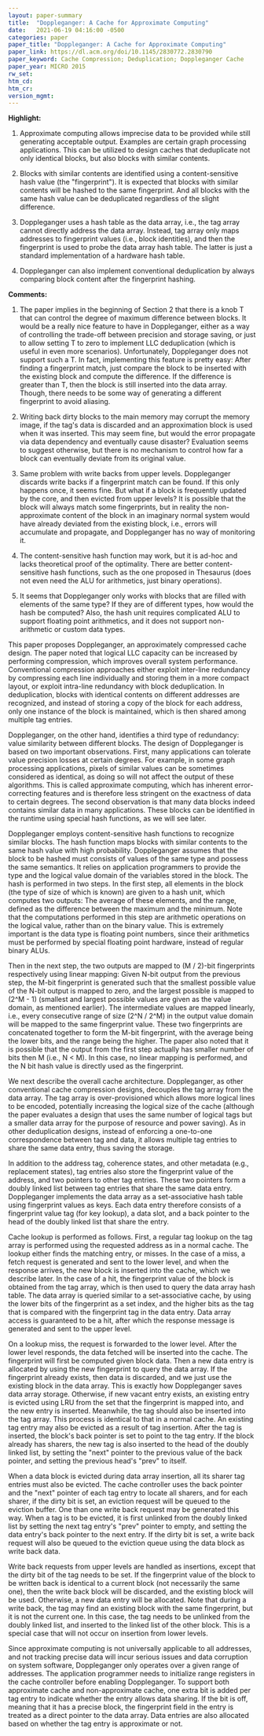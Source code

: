 ```yaml
---
layout: paper-summary
title:  "Doppleganger: A Cache for Approximate Computing"
date:   2021-06-19 04:16:00 -0500
categories: paper
paper_title: "Doppleganger: A Cache for Approximate Computing"
paper_link: https://dl.acm.org/doi/10.1145/2830772.2830790
paper_keyword: Cache Compression; Deduplication; Doppleganger Cache
paper_year: MICRO 2015
rw_set:
htm_cd:
htm_cr:
version_mgmt:
---
```


**Highlight:**

1. Approximate computing allows imprecise data to be provided while still generating acceptable output. Examples are
   certain graph processing applications. This can be utilized to design caches that deduplicate not only identical
   blocks, but also blocks with similar contents.

2. Blocks with similar contents are identified using a content-sensitive hash value (the "fingerprint"). 
   It is expected that blocks with similar contents will be hashed to the same fingerprint.
   And all blocks with the same hash value can be deduplicated regardless of the slight difference.

3. Doppleganger uses a hash table as the data array, i.e., the tag array cannot directly address the
   data array. Instead, tag array only maps addresses to fingerprint values (i.e., block identities), and 
   then the fingerprint is used to probe the data array hash table. The latter is just a standard implementation
   of a hardware hash table.

4. Doppleganger can also implement conventional deduplication by always comparing block content after the 
   fingerprint hashing.

**Comments:**

1. The paper implies in the beginning of Section 2 that there is a knob T that can control the degree of 
   maximum difference between blocks. It would be a really nice feature to have in Doppleganger, either as 
   a way of controlling the trade-off between precision and storage saving, or just to allow setting T to zero
   to implement LLC deduplication (which is useful in even more scenarios).
   Unfortunately, Doppleganger does not support such a T.
   In fact, implementing this feature is pretty easy: After finding a fingerprint match, just compare the
   block to be inserted with the existing block and compute the difference.
   If the difference is greater than T, then the block is still inserted into the data array.
   Though, there needs to be some way of generating a different fingerprint to avoid aliasing.

2. Writing back dirty blocks to the main memory may corrupt the memory image, if the tag's data is discarded 
   and an approximation block is used when it was inserted.
   This may seem fine, but would the error propagate via data dependency and eventually cause disaster?
   Evaluation seems to suggest otherwise, but there is no mechanism to control how far a block can
   eventually deviate from its original value.

3. Same problem with write backs from upper levels. Doppleganger discards write backs if a fingerprint match 
   can be found. 
   If this only happens once, it seems fine. But what if a block is frequently updated by the core, and 
   then evicted from upper levels? It is possible that the block will always match some fingerprints, but in 
   reality the non-approximate content of the block in an imaginary normal system would have already deviated 
   from the existing block, i.e., errors will accumulate and propagate, and Doppleganger has no way of monitoring it.

4. The content-sensitive hash function may work, but it is ad-hoc and lacks theoretical proof of the optimality. 
   There are better content-sensitive hash functions, such as the one proposed in Thesaurus (does not even need
   the ALU for arithmetics, just binary operations).

5. It seems that Doppleganger only works with blocks that are filled with elements of the same type? 
   If they are of different types, how would the hash be computed?
   Also, the hash unit requires complicated ALU to support floating point arithmetics, and it does not support
   non-arithmetic or custom data types.

This paper proposes Doppleganger, an approximately compressed cache design. The paper noted that logical LLC capacity 
can be increased by performing compression, which improves overall system performance.
Conventional compression approaches either exploit inter-line redundancy by compressing each line individually
and storing them in a more compact layout, or exploit intra-line redundancy with block deduplication. In deduplication,
blocks with identical contents on different addresses are recognized, and instead of storing a copy of the block
for each address, only one instance of the block is maintained, which is then shared among multiple tag entries.

Doppleganger, on the other hand, identifies a third type of redundancy: value similarity between different blocks.
The design of Doppleganger is based on two important observations. First, many applications can tolerate value
precision losses at certain degrees. For example, in some graph processing applications, pixels of similar values can 
be sometimes considered as identical, as doing so will not affect the output of these algorithms.
This is called approximate computing, which has inherent error-correcting features and is therefore less stringent
on the exactness of data to certain degrees.
The second observation is that many data blocks indeed contains similar data in many applications. 
These blocks can be identified in the runtime using special hash functions, as we will see later.

Doppleganger employs content-sensitive hash functions to recognize similar blocks. 
The hash function maps blocks with similar contents to the same hash value with high probability. 
Doppleganger assumes that the block to be hashed must consists of values of the same type and possess the same
semantics. It relies on application programmers to provide the type and the logical value domain of the variables
stored in the block.
The hash is performed in two steps. In the first step, all elements in the block (the type of size of which is known)
are given to a hash unit, which computes two outputs: The average of these elements, and the range, defined as the 
difference between the maximum and the minimum. 
Note that the computations performed in this step are arithmetic operations on the logical value, rather than on
the binary value. This is extremely important is the data type is floating point numbers, since their arithmetics
must be performed by special floating point hardware, instead of regular binary ALUs.

Then in the next step, the two outputs are mapped to (M / 2)-bit fingerprints respectively using linear mapping:
Given N-bit output from the previous step, the M-bit fingerprint is generated such that the smallest possible 
value of the N-bit output is mapped to zero, and the largest possible is mapped to (2^M - 1)  (smallest and largest
possible values are given as the value domain, as mentioned earlier). 
The intermediate values are mapped linearly, i.e., every consecutive range of size (2^N / 2^M) in the output 
value domain will be mapped to the same fingerprint value.
These two fingerprints are concatenated together to form the M-bit fingerprint, with the average being the lower bits, 
and the range being the higher.
The paper also noted that it is possible that the output from the first step actually has smaller number of bits
then M (i.e., N < M). In this case, no linear mapping is performed, and the N bit hash value is directly used as 
the fingerprint.

We next describe the overall cache architecture. Doppleganger, as other conventional cache compression designs, 
decouples the tag array from the data array. The tag array is over-provisioned which allows more logical lines to
be encoded, potentially increasing the logical size of the cache (although the paper evaluates a design that uses 
the same number of logical tags but a smaller data array for the purpose of resource and power saving).
As in other deduplication designs, instead of enforcing a one-to-one correspondence between tag and data, it allows 
multiple tag entries to share the same data entry, thus saving the storage.

In addition to the address tag, coherence states, and other metadata (e.g., replacement states), tag entries
also store the fingerprint value of the address, and two pointers to other tag entries. These two pointers form
a doubly linked list between tag entries that share the same data entry.
Doppleganger implements the data array as a set-associative hash table using fingerprint values as keys.
Each data entry therefore consists of a fingerprint value tag (for key lookup), a data slot, and a back pointer
to the head of the doubly linked list that share the entry.

Cache lookup is performed as follows. First, a regular tag lookup on the tag array is performed using the requested
address as in a normal cache. The lookup either finds the matching entry, or misses. In the case of a miss, a 
fetch request is generated and sent to the lower level, and when the response arrives, the new block is inserted
into the cache, which we describe later. In the case of a hit, the fingerprint value of the block is obtained from
the tag array, which is then used to query the data array hash table.
The data array is queried similar to a set-associative cache, by using the lower bits of the fingerprint as a set 
index, and the higher bits as the tag that is compared with the fingerprint tag in the data entry.
Data array access is guaranteed to be a hit, after which the response message is generated and sent to the upper level.

On a lookup miss, the request is forwarded to the lower level. After the lower level responds, the data fetched will
be inserted into the cache. The fingerprint will first be computed given block data. 
Then a new data entry is allocated by using the new fingerprint to query the data array. If the fingerprint already
exists, then data is discarded, and we just use the existing block in the data array. This is exactly how Doppleganger
saves data array storage. Otherwise, if new vacant entry exists, an existing entry is evicted using LRU from the set 
that the fingerprint is mapped into, and the new entry is inserted. 
Meanwhile, the tag should also be inserted into the tag array. This process is identical to that in a normal cache.
An existing tag entry may also be evicted as a result of tag insertion.
After the tag is inserted, the block's back pointer is set to point to the tag entry.
If the block already has sharers, the new tag is also inserted to the head of the doubly linked list, by setting the 
"next" pointer to the previous value of the back pointer, and setting the previous head's "prev" to itself.

When a data block is evicted during data array insertion, all its sharer tag entries must also be evicted. The cache
controller uses the back pointer and the "next" pointer of each tag entry to locate all sharers, and for each sharer,
if the dirty bit is set, an eviction request will be queued to the eviction buffer. One than one write back request
may be generated this way.
When a tag is to be evicted, it is first unlinked from the doubly linked list by setting the next tag entry's "prev"
pointer to empty, and setting the data entry's back pointer to the next entry.
If the dirty bit is set, a write back request will also be queued to the eviction queue using the data block as 
write back data.

Write back requests from upper levels are handled as insertions, except that the dirty bit of the tag needs to be set.
If the fingerprint value of the block to be written back is identical to a current block (not necessarily the same
one), then the write back block will be discarded, and the existing block will be used. 
Otherwise, a new data entry will be allocated.
Note that during a write back, the tag may find an existing block with the same fingerprint, but it is not the current
one. In this case, the tag needs to be unlinked from the doubly linked list, and inserted to the linked list of the
other block. This is a special case that will not occur on insertion from lower levels.

Since approximate computing is not universally applicable to all addresses, and not tracking precise data will incur
serious issues and data corruption on system software, Doppleganger only operates over a given range of addresses.
The application programmer needs to initialize range registers in the cache controller before enabling Doppleganger.
To support both approximate cache and non-approximate cache, one extra bit is added per tag entry to indicate
whether the entry allows data sharing. If the bit is off, meaning that it has a precise block, the fingerprint
field in the entry is treated as a direct pointer to the data array. 
Data entries are also allocated based on whether the tag entry is approximate or not.
